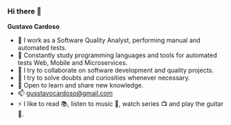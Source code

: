 ### Hi there 👋

**Gustavo Cardoso** 

- 🔭 I work as a Software Quality Analyst, performing manual and automated tests.
- 🌱 Constantly study programming languages and tools for automated tests Web, Mobile and Microservices.
- 👯 I try to collaborate on software development and quality projects.
- 🤔 I try to solve doubts and curiosities whenever necessary.
- 💬 Open to learn and share new knowledge.
- 📫 gusstavocardoso@gmail.com
- ⚡ I like to read 📚, listen to music 🤘, watch series 📺 and play the guitar 🎸.


